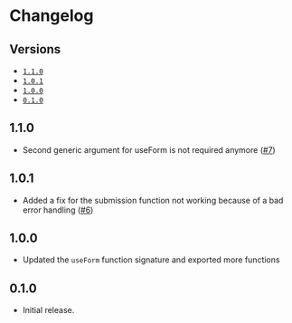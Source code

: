 # Changelog

## Versions

- [`1.1.0`](#101)
- [`1.0.1`](#101)
- [`1.0.0`](#100)
- [`0.1.0`](#010)

## 1.1.0

- Second generic argument for useForm is not required anymore ([#7](https://github.com/aminnairi/react-form/pull/7))

## 1.0.1

- Added a fix for the submission function not working because of a bad error handling ([#6](https://github.com/aminnairi/react-form/pull/6))

## 1.0.0

- Updated the `useForm` function signature and exported more functions

## 0.1.0

- Initial release.